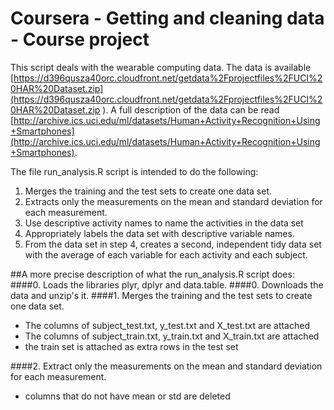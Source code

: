 # Coursera - Getting and cleaning data - Course project

This script deals with the wearable computing data. The data is available  [https://d396qusza40orc.cloudfront.net/getdata%2Fprojectfiles%2FUCI%20HAR%20Dataset.zip](https://d396qusza40orc.cloudfront.net/getdata%2Fprojectfiles%2FUCI%20HAR%20Dataset.zip ). A full description of the data can be read [http://archive.ics.uci.edu/ml/datasets/Human+Activity+Recognition+Using+Smartphones](http://archive.ics.uci.edu/ml/datasets/Human+Activity+Recognition+Using+Smartphones).

The file run_analysis.R script is intended to do the following:
 
1. Merges the training and the test sets to create one data set.
1. Extracts only the measurements on the mean and standard deviation for each measurement.
1. Use descriptive activity names to name the activities in the data set
1. Appropriately labels the data set with descriptive variable names. 
1. From the data set in step 4, creates a second, independent tidy data set with the average of each variable for each activity and each subject.

##A more precise description of what the run_analysis.R script does:
####0. Loads the libraries plyr, dplyr and data.table.
####0. Downloads the data and unzip's it.
####1. Merges the training and the test sets to create one data set.

- The columns of subject_test.txt, y_test.txt and X_test.txt are attached
- The columns of subject_train.txt, y_train.txt and X_train.txt are attached
- the train set is attached as extra rows in the test set

####2. Extract only the measurements on the mean and standard deviation for each measurement.

- columns that do not have mean or std are deleted




